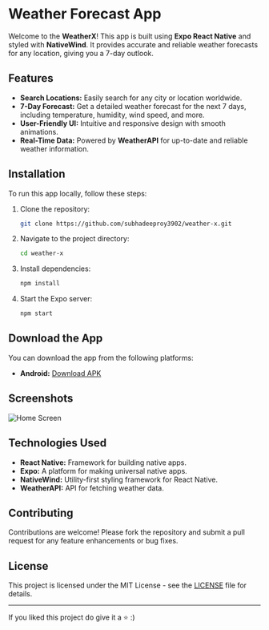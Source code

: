 # Weather Forecast App

Welcome to the **WeatherX**! This app is built using **Expo React Native** and styled with **NativeWind**. It provides accurate and reliable weather forecasts for any location, giving you a 7-day outlook.

## Features

- **Search Locations:** Easily search for any city or location worldwide.
- **7-Day Forecast:** Get a detailed weather forecast for the next 7 days, including temperature, humidity, wind speed, and more.
- **User-Friendly UI:** Intuitive and responsive design with smooth animations.
- **Real-Time Data:** Powered by **WeatherAPI** for up-to-date and reliable weather information.

## Installation

To run this app locally, follow these steps:

1. Clone the repository:
    ```bash
    git clone https://github.com/subhadeeproy3902/weather-x.git
    ```
2. Navigate to the project directory:
    ```bash
    cd weather-x
    ```
3. Install dependencies:
    ```bash
    npm install
    ```
4. Start the Expo server:
    ```bash
    npm start
    ```

## Download the App

You can download the app from the following platforms:

- **Android:** [Download APK](https://your-apk-link.com)

## Screenshots

![Home Screen](https://i.postimg.cc/3wFszjsC/Whats-App-Image-2024-08-31-at-20-12-26-8ad759cb.jpg)


## Technologies Used

- **React Native:** Framework for building native apps.
- **Expo:** A platform for making universal native apps.
- **NativeWind:** Utility-first styling framework for React Native.
- **WeatherAPI:** API for fetching weather data.

## Contributing

Contributions are welcome! Please fork the repository and submit a pull request for any feature enhancements or bug fixes.

## License

This project is licensed under the MIT License - see the [LICENSE](https://github.com/subhadeeproy3902/weather-x/blob/main/LICENSE) file for details.

---------------------------

If you liked this project do give it a ⭐ :)